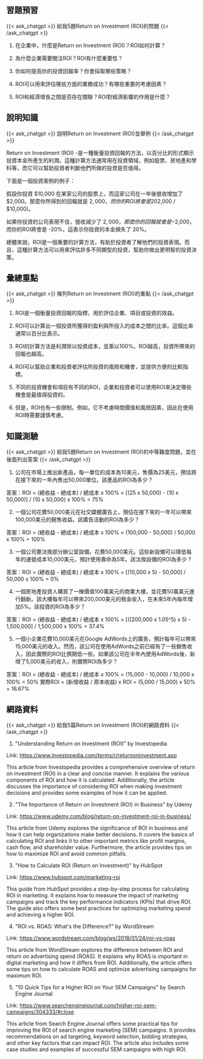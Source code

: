 ## 習題預習
{{< ask_chatgpt >}}
給我5題Return on Investment (ROI)的問題
{{< /ask_chatgpt >}}



1. 在企業中，什麼是Return on Investment (ROI)？ROI如何計算？

2. 為什麼企業需要關注ROI？ROI有什麼重要性？

3. 你如何提高你的投資回報率？你會採取哪些策略？

4. ROI可以用來評估哪些方面的業務成功？有哪些重要的考慮因素？

5. ROI和經濟增長之間是否存在關聯？ROI對經濟影響的作用是什麼？   

## 說明知識
{{< ask_chatgpt >}}
說明Return on Investment (ROI)並舉例
{{< /ask_chatgpt >}}



Return on Investment (ROI) -是一種衡量投資回報的方法，以百分比的形式顯示投資本金所產生的利潤。這種計算方法通常用在投資領域，例如股票、房地產和學科等，而它可以幫助投資者判斷他們所做的投資是否值得。

下面是一個投資案例的例子：

假設你投資 $10,000 在某家公司的股票上，而這家公司在一年後營收增加了 $2,000。那麼你所得到的回報就是 $2,000，而你的ROI將會是 20% ($2,000 / $10,000)。

如果你投資的公司表現不佳，營收減少了 $2,000，那麼你的回報就會是 -$2,000，而你的ROI將會是 -20%，這表示你投資的本金損失了 20%。

總體來說，ROI是一個重要的計算方法，有助於投資者了解他們的投資表現。而且，這種計算方法可以用來評估許多不同類型的投資，幫助你做出更明智的投資決策。   

## 彙總重點
{{< ask_chatgpt >}}
條列Return on Investment (ROI)的重點
{{< /ask_chatgpt >}}



1. ROI是一個衡量投資回報的指標，用於評估企業、項目或投資的效益。

2. ROI可以計算出一個投資所獲得的盈利與所投入的成本之間的比率。這個比率通常以百分比表示。

3. ROI的計算方法是利潤除以投資成本，並乘以100%。ROI越高，投資所帶來的回報也越高。

4. ROI可以幫助企業和投資者評估所投資的風險和機會，並提供方便的比較指標。

5. 不同的投資機會和項目有不同的ROI，企業和投資者可以使用ROI來決定哪些機會是最值得投資的。

6. 但是，ROI也有一些限制。例如，它不考慮時間價值和風險因素，因此在使用ROI時需要謹慎考慮。   

## 知識測驗
{{< ask_chatgpt >}}
給我5題Return on Investment (ROI)的中等難度問題，並在後面列出答案
{{< /ask_chatgpt >}}



1. 公司在市場上推出新產品，每一單位的成本為10美元，售價為25美元，預估將在接下來的一年內售出50,000單位。該產品的ROI為多少？

答案：ROI = (總收益 - 總成本) / 總成本 x 100% = [(25 x 50,000) - (10 x 50,000)] / (10 x 50,000) x 100% = 75%

2. 一個公司花費50,000美元在社交媒體廣告上，預估在接下來的一年可以帶來100,000美元的銷售收益。該廣告活動的ROI為多少？

答案：ROI = (總收益 - 總成本) / 總成本 x 100% = (100,000 - 50,000) / 50,000 x 100% = 100%

3. 一個公司要汰換部分辦公室設備，花費50,000美元。這些新設備可以降低每年的運營成本10,000美元，預計使用壽命為5年。該汰換設備的ROI為多少？

答案：ROI = (總收益 - 總成本) / 總成本 x 100% = [(10,000 x 5) - 50,000] / 50,000 x 100% = 0%

4. 一個房地產投資人購買了一棟價值100萬美元的商業大樓，並花費50萬美元進行翻新。該大樓每年可以帶來200,000美元的租金收入，在未來5年內每年增加5%。該投資的ROI為多少？

答案：ROI = (總收益 - 總成本) / 總成本 x 100% = [((200,000 x 1.05^5) x 5) - 1,500,000] / 1,500,000 x 100% = 37.4%

5. 一個小企業花費10,000美元在Google AdWords上的廣告，預計每年可以帶來15,000美元的收入。然而，該公司在使用AdWords之前已經有了一些銷售收入，因此實際的ROI比預期低一些。如果該公司在半年內使用AdWords後，新增了5,000美元的收入，則實際ROI為多少？

答案：ROI = (總收益 - 總成本) / 總成本 x 100% = (15,000 - 10,000) / 10,000 x 100% = 50%
實際ROI = (新增收益 / 原本收益) x ROI = (5,000 / 15,000) x 50% = 16.67%   

## 網路資料
{{< ask_chatgpt >}}
給我5篇Return on Investment (ROI)的網路資料
{{< /ask_chatgpt >}}



1. "Understanding Return on Investment (ROI)" by Investopedia

Link: https://www.investopedia.com/terms/r/returnoninvestment.asp

This article from Investopedia provides a comprehensive overview of return on investment (ROI) in a clear and concise manner. It explains the various components of ROI and how it is calculated. Additionally, the article discusses the importance of considering ROI when making investment decisions and provides some examples of how it can be applied.

2. "The Importance of Return on Investment (ROI) in Business" by Udemy

Link: https://www.udemy.com/blog/return-on-investment-roi-in-business/

This article from Udemy explores the significance of ROI in business and how it can help organizations make better decisions. It covers the basics of calculating ROI and links it to other important metrics like profit margins, cash flow, and shareholder value. Furthermore, the article provides tips on how to maximize ROI and avoid common pitfalls.

3. "How to Calculate ROI (Return on Investment)" by HubSpot

Link: https://www.hubspot.com/marketing-roi

This guide from HubSpot provides a step-by-step process for calculating ROI in marketing. It explains how to measure the impact of marketing campaigns and track the key performance indicators (KPIs) that drive ROI. The guide also offers some best practices for optimizing marketing spend and achieving a higher ROI.

4. "ROI vs. ROAS: What's the Difference?" by WordStream

Link: https://www.wordstream.com/blog/ws/2018/01/24/roi-vs-roas

This article from WordStream explores the difference between ROI and return on advertising spend (ROAS). It explains why ROAS is important in digital marketing and how it differs from ROI. Additionally, the article offers some tips on how to calculate ROAS and optimize advertising campaigns for maximum ROI.

5. "10 Quick Tips for a Higher ROI on Your SEM Campaigns" by Search Engine Journal

Link: https://www.searchenginejournal.com/higher-roi-sem-campaigns/304333/#close

This article from Search Engine Journal offers some practical tips for improving the ROI of search engine marketing (SEM) campaigns. It provides recommendations on ad targeting, keyword selection, bidding strategies, and other key factors that can impact ROI. The article also includes some case studies and examples of successful SEM campaigns with high ROI.   


